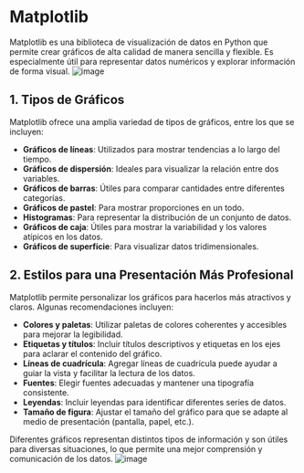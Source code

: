 # Matplotlib

Matplotlib es una biblioteca de visualización de datos en Python que permite crear gráficos de alta calidad de manera sencilla y flexible. Es especialmente útil para representar datos numéricos y explorar información de forma visual.
![image](https://github.com/user-attachments/assets/0e839b98-14a1-4628-b26f-135a719813a1)

## 1. Tipos de Gráficos

Matplotlib ofrece una amplia variedad de tipos de gráficos, entre los que se incluyen:

- **Gráficos de líneas**: Utilizados para mostrar tendencias a lo largo del tiempo.
- **Gráficos de dispersión**: Ideales para visualizar la relación entre dos variables.
- **Gráficos de barras**: Útiles para comparar cantidades entre diferentes categorías.
- **Gráficos de pastel**: Para mostrar proporciones en un todo.
- **Histogramas**: Para representar la distribución de un conjunto de datos.
- **Gráficos de caja**: Útiles para mostrar la variabilidad y los valores atípicos en los datos.
- **Gráficos de superficie**: Para visualizar datos tridimensionales.

## 2. Estilos para una Presentación Más Profesional

Matplotlib permite personalizar los gráficos para hacerlos más atractivos y claros. Algunas recomendaciones incluyen:

- **Colores y paletas**: Utilizar paletas de colores coherentes y accesibles para mejorar la legibilidad.
- **Etiquetas y títulos**: Incluir títulos descriptivos y etiquetas en los ejes para aclarar el contenido del gráfico.
- **Líneas de cuadrícula**: Agregar líneas de cuadrícula puede ayudar a guiar la vista y facilitar la lectura de los datos.
- **Fuentes**: Elegir fuentes adecuadas y mantener una tipografía consistente.
- **Leyendas**: Incluir leyendas para identificar diferentes series de datos.
- **Tamaño de figura**: Ajustar el tamaño del gráfico para que se adapte al medio de presentación (pantalla, papel, etc.).

Diferentes gráficos representan distintos tipos de información y son útiles para diversas situaciones, lo que permite una mejor comprensión y comunicación de los datos.
![image](https://github.com/user-attachments/assets/19f1930b-3e13-4df0-99c6-abeb32f543f8)
